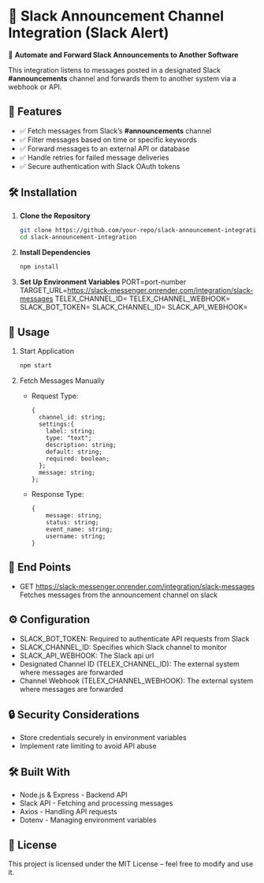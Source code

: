 # 📨 Slack Announcement Channel Integration (Slack Alert)

🚀 **Automate and Forward Slack Announcements to Another Software**

This integration listens to messages posted in a designated Slack **#announcements** channel and forwards them to another system via a webhook or API.

## 📌 Features

- ✅ Fetch messages from Slack’s **#announcements** channel
- ✅ Filter messages based on time or specific keywords
- ✅ Forward messages to an external API or database
- ✅ Handle retries for failed message deliveries
- ✅ Secure authentication with Slack OAuth tokens

## 🛠️ Installation

1. **Clone the Repository**

   ```bash
   git clone https://github.com/your-repo/slack-announcement-integration.git
   cd slack-announcement-integration

   ```

2. **Install Dependencies**

   ```bash
   npm install

   ```

3. **Set Up Environment Variables**
   PORT=port-number
   TARGET_URL=https://slack-messenger.onrender.com/integration/slack-messages
   TELEX_CHANNEL_ID=
   TELEX_CHANNEL_WEBHOOK=
   SLACK_BOT_TOKEN=
   SLACK_CHANNEL_ID=
   SLACK_API_WEBHOOK=

## 🚀 Usage

1.  Start Application

    ```bash
    npm start

    ```

2.  Fetch Messages Manually

    - Request Type:

      ```
      {
        channel_id: string;
        settings:{
          label: string;
          type: "text";
          description: string;
          default: string;
          required: boolean;
        };
        message: string;
      };
      ```

    - Response Type:
      ```
      {
          message: string;
          status: string;
          event_name: string;
          username: string;
      }
      ```

## 🔗 End Points

- GET https://slack-messenger.onrender.com/integration/slack-messages  
   Fetches messages from the announcement channel on slack

## ⚙️ Configuration

- SLACK_BOT_TOKEN: Required to authenticate API requests from Slack
- SLACK_CHANNEL_ID: Specifies which Slack channel to monitor
- SLACK_API_WEBHOOK: The Slack api url
- Designated Channel ID (TELEX_CHANNEL_ID): The external system where messages are forwarded
- Channel Webhook (TELEX_CHANNEL_WEBHOOK): The external system where messages are forwarded

## 🔒 Security Considerations

- Store credentials securely in environment variables
- Implement rate limiting to avoid API abuse

## 🛠️ Built With

- Node.js & Express - Backend API
- Slack API - Fetching and processing messages
- Axios - Handling API requests
- Dotenv - Managing environment variables

## 📜 License

This project is licensed under the MIT License – feel free to modify and use it.
